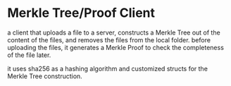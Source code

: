 # Merkle Tree/Proof Client
a client that uploads a file to a server, constructs a Merkle Tree out of the content of the files, and removes the files from the local folder. 
before uploading the files, it generates a Merkle Proof to check the completeness of the file later.

it uses sha256 as a hashing algorithm and customized structs for the Merkle Tree construction.




